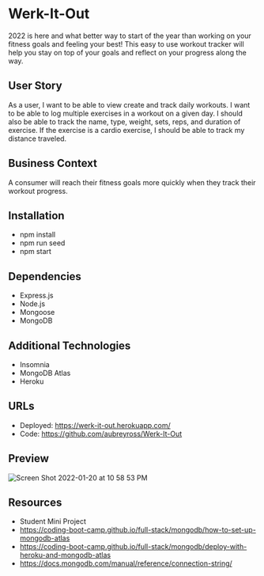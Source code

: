 # Werk-It-Out
2022 is here and what better way to start of the year than working on your fitness goals and feeling your best! This easy to use workout tracker will help you stay on top of your goals and reflect on your progress along the way.

## User Story
As a user, I want to be able to view create and track daily workouts. I want to be able to log multiple exercises in a workout on a given day. I should also be able to track the name, type, weight, sets, reps, and duration of exercise. If the exercise is a cardio exercise, I should be able to track my distance traveled.

## Business Context
A consumer will reach their fitness goals more quickly when they track their workout progress.

## Installation
* npm install
* npm run seed 
* npm start 

## Dependencies
* Express.js
* Node.js
* Mongoose
* MongoDB

## Additional Technologies
* Insomnia 
* MongoDB Atlas
* Heroku

## URLs
* Deployed: https://werk-it-out.herokuapp.com/
* Code: https://github.com/aubreyross/Werk-It-Out

## Preview

![Screen Shot 2022-01-20 at 10 58 53 PM](https://user-images.githubusercontent.com/87405979/150468942-91f1388a-8bba-419d-8db6-3d019abe05c0.png)





## Resources
* Student Mini Project
* https://coding-boot-camp.github.io/full-stack/mongodb/how-to-set-up-mongodb-atlas
* https://coding-boot-camp.github.io/full-stack/mongodb/deploy-with-heroku-and-mongodb-atlas
* https://docs.mongodb.com/manual/reference/connection-string/
